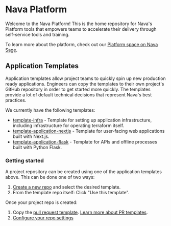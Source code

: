 # Nava Platform

Welcome to the Nava Platform! This is the home repository for Nava's Platform tools that empowers teams to accelerate their delivery through self-service tools and training.

To learn more about the platform, check out our [Platform space on Nava Sage](https://navasage.atlassian.net/wiki/spaces/PLAT/overview).

## Application Templates

Application templates allow project teams to quickly spin up new production ready applications. Engineers can copy the templates to their own project's GitHub repository in order to get started more quickly. The templates provide a lot of default technical decisions that represent Nava's best practices.

We currently have the following templates:

- [template-infra](https://github.com/navapbc/template-infra) - Template for setting up application infrastructure, including infrastructure for operating terraform itself.
- [template-application-nextjs](https://github.com/navapbc/template-application-nextjs) - Template for user-facing web applications built with Next.js.
- [template-application-flask](https://github.com/navapbc/template-application-flask) - Template for APIs and offline processes built with Python Flask.

### Getting started

A project repository can be created using one of the application templates above. This can be done one of two ways:

1. [Create a new repo](https://github.com/new) and select the desired template.
1. From the template repo itself: Click "Use this template".

Once your project repo is created:

1. Copy the [pull request template](./.github/pull_request_template.md). [Learn more about PR templates](https://docs.github.com/en/communities/using-templates-to-encourage-useful-issues-and-pull-requests/creating-a-pull-request-template-for-your-repository).
1. [Configure your repo settings](./docs/setup-new-repo.md)
